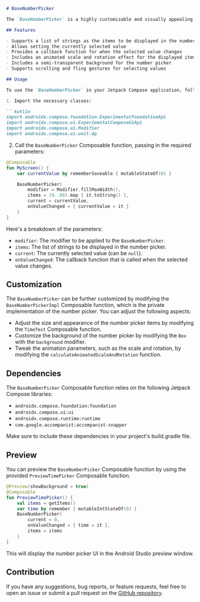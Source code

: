 ```markdown
# BaseNumberPicker

The `BaseNumberPicker` is a highly customizable and visually appealing number picker UI component built using Jetpack Compose. It provides a smooth and engaging user experience for selecting values from a list of items.

## Features

- Supports a list of strings as the items to be displayed in the number picker
- Allows setting the currently selected value
- Provides a callback function for when the selected value changes
- Includes an animated scale and rotation effect for the displayed items
- Includes a semi-transparent background for the number picker
- Supports scrolling and fling gestures for selecting values

## Usage

To use the `BaseNumberPicker` in your Jetpack Compose application, follow these steps:

1. Import the necessary classes:

```kotlin
import androidx.compose.foundation.ExperimentalFoundationApi
import androidx.compose.ui.ExperimentalComposeUiApi
import androidx.compose.ui.Modifier
import androidx.compose.ui.unit.dp
```

2. Call the `BaseNumberPicker` Composable function, passing in the required parameters:

```kotlin
@Composable
fun MyScreen() {
    var currentValue by rememberSaveable { mutableStateOf(0) }

    BaseNumberPicker(
        modifier = Modifier.fillMaxWidth(),
        items = (0..60).map { it.toString() },
        current = currentValue,
        onValueChanged = { currentValue = it }
    )
}
```

Here's a breakdown of the parameters:

- `modifier`: The modifier to be applied to the `BaseNumberPicker`.
- `items`: The list of strings to be displayed in the number picker.
- `current`: The currently selected value (can be `null`).
- `onValueChanged`: The callback function that is called when the selected value changes.

## Customization

The `BaseNumberPicker` can be further customized by modifying the `BaseNumberPickerImpl` Composable function, which is the private implementation of the number picker. You can adjust the following aspects:

- Adjust the size and appearance of the number picker items by modifying the `TimeText` Composable function.
- Customize the background of the number picker by modifying the `Box` with the `background` modifier.
- Tweak the animation parameters, such as the scale and rotation, by modifying the `calculateAnimatedScaleAndRotation` function.

## Dependencies

The `BaseNumberPicker` Composable function relies on the following Jetpack Compose libraries:

- `androidx.compose.foundation:foundation`
- `androidx.compose.ui:ui`
- `androidx.compose.runtime:runtime`
- `com.google.accompanist:accompanist-snapper`

Make sure to include these dependencies in your project's build.gradle file.

## Preview

You can preview the `BaseNumberPicker` Composable function by using the provided `PreviewTimePicker` Composable function.

```kotlin
@Preview(showBackground = true)
@Composable
fun PreviewTimePicker() {
    val items = getItems()
    var time by remember { mutableIntStateOf(0) }
    BaseNumberPicker(
        current = 0,
        onValueChanged = { time = it },
        items = items
    )
}
```

This will display the number picker UI in the Android Studio preview window.

## Contribution

If you have any suggestions, bug reports, or feature requests, feel free to open an issue or submit a pull request on the [GitHub repository](https://github.com/parniyan7/JetpackComposeWheelPicker).
